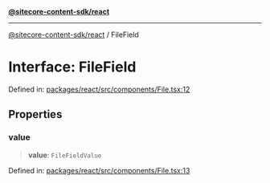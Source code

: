 [**@sitecore-content-sdk/react**](../README.md)

***

[@sitecore-content-sdk/react](../README.md) / FileField

# Interface: FileField

Defined in: [packages/react/src/components/File.tsx:12](https://github.com/Sitecore/content-sdk/blob/8372963af6d72e215aef15561296762273d04314/packages/react/src/components/File.tsx#L12)

## Properties

### value

> **value**: `FileFieldValue`

Defined in: [packages/react/src/components/File.tsx:13](https://github.com/Sitecore/content-sdk/blob/8372963af6d72e215aef15561296762273d04314/packages/react/src/components/File.tsx#L13)
